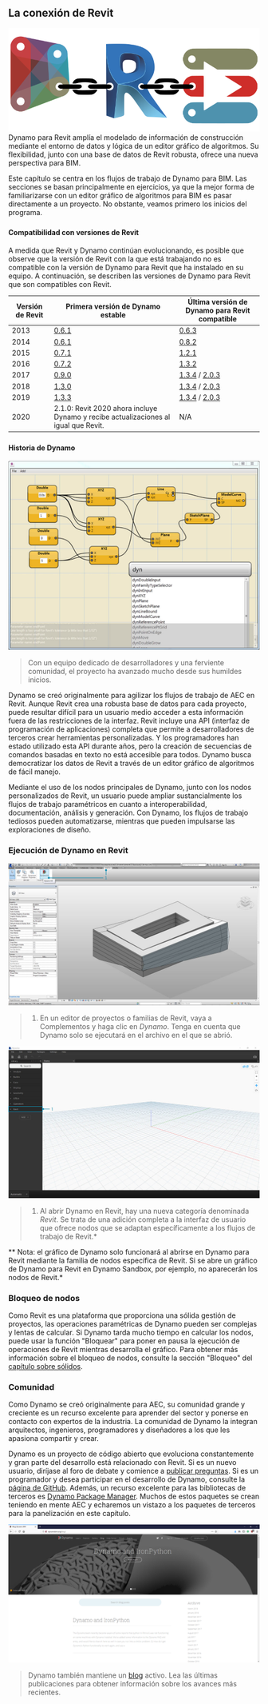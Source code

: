 ## La conexión de Revit

![Conexión](images/8-1/link.png)
Dynamo para Revit amplía el modelado de información de construcción mediante el entorno de datos y lógica de un editor gráfico de algoritmos. Su flexibilidad, junto con una base de datos de Revit robusta, ofrece una nueva perspectiva para BIM.

Este capítulo se centra en los flujos de trabajo de Dynamo para BIM. Las secciones se basan principalmente en ejercicios, ya que la mejor forma de familiarizarse con un editor gráfico de algoritmos para BIM es pasar directamente a un proyecto. No obstante, veamos primero los inicios del programa.

### #

#### Compatibilidad con versiones de Revit

A medida que Revit y Dynamo continúan evolucionando, es posible que observe que la versión de Revit con la que está trabajando no es compatible con la versión de Dynamo para Revit que ha instalado en su equipo. A continuación, se describen las versiones de Dynamo para Revit que son compatibles con Revit.

|Versión de Revit|Primera versión de Dynamo estable|Última versión de Dynamo para Revit compatible|
| -- | -- | -- |
|2013|[0.6.1](http://dyn-builds-data.s3-us-west-2.amazonaws.com/DynamoInstall0.6.1.exe)|[0.6.3](http://dyn-builds-data.s3-us-west-2.amazonaws.com/DynamoInstall0.6.3.exe)|
|2014|[0.6.1](http://dyn-builds-data.s3-us-west-2.amazonaws.com/DynamoInstall0.6.1.exe)|[0.8.2](http://dyn-builds-data.s3-us-west-2.amazonaws.com/DynamoInstall0.8.2.exe)|
|2015|[0.7.1](http://dyn-builds-data.s3-us-west-2.amazonaws.com/DynamoInstall0.7.1.exe)|[1.2.1](http://dyn-builds-data.s3-us-west-2.amazonaws.com/DynamoInstall1.2.1.exe)|
|2016|[0.7.2](http://dyn-builds-data.s3-us-west-2.amazonaws.com/DynamoInstall0.7.2.exe)|[1.3.2](http://dyn-builds-data.s3-us-west-2.amazonaws.com/DynamoInstall1.3.2.exe)|
|2017|[0.9.0](http://dyn-builds-data.s3-us-west-2.amazonaws.com/DynamoInstall0.9.0.exe)|[1.3.4](http://dyn-builds-data.s3-us-west-2.amazonaws.com/DynamoInstall1.3.4.exe) / [2.0.3](https://dyn-builds-data.s3-us-west-2.amazonaws.com/DynamoInstall2.0.3.exe)|
|2018|[1.3.0](http://dyn-builds-data.s3-us-west-2.amazonaws.com/DynamoInstall1.3.0.exe)|[1.3.4](http://dyn-builds-data.s3-us-west-2.amazonaws.com/DynamoInstall1.3.4.exe) / [2.0.3](https://dyn-builds-data.s3-us-west-2.amazonaws.com/DynamoInstall2.0.3.exe)|
|2019|[1.3.3](http://dyn-builds-data.s3-us-west-2.amazonaws.com/DynamoInstall1.3.3.exe)|[1.3.4](http://dyn-builds-data.s3-us-west-2.amazonaws.com/DynamoInstall1.3.4.exe) / [2.0.3](https://dyn-builds-data.s3-us-west-2.amazonaws.com/DynamoInstall2.0.3.exe)|
|2020|2.1.0: Revit 2020 ahora incluye Dynamo y recibe actualizaciones al igual que Revit.|N/A|

### #

#### Historia de Dynamo

![Historial](images/8-1/earlyScreenshot.jpg)

> Con un equipo dedicado de desarrolladores y una ferviente comunidad, el proyecto ha avanzado mucho desde sus humildes inicios.

Dynamo se creó originalmente para agilizar los flujos de trabajo de AEC en Revit. Aunque Revit crea una robusta base de datos para cada proyecto, puede resultar difícil para un usuario medio acceder a esta información fuera de las restricciones de la interfaz. Revit incluye una API (interfaz de programación de aplicaciones) completa que permite a desarrolladores de terceros crear herramientas personalizadas. Y los programadores han estado utilizado esta API durante años, pero la creación de secuencias de comandos basadas en texto no está accesible para todos. Dynamo busca democratizar los datos de Revit a través de un editor gráfico de algoritmos de fácil manejo.

Mediante el uso de los nodos principales de Dynamo, junto con los nodos personalizados de Revit, un usuario puede ampliar sustancialmente los flujos de trabajo paramétricos en cuanto a interoperabilidad, documentación, análisis y generación. Con Dynamo, los flujos de trabajo tediosos pueden automatizarse, mientras que pueden impulsarse las exploraciones de diseño.

### Ejecución de Dynamo en Revit

![Conexión](images/8-1/01.jpg)

> 1. En un editor de proyectos o familias de Revit, vaya a Complementos y haga clic en *Dynamo*. Tenga en cuenta que Dynamo solo se ejecutará en el archivo en el que se abrió.

![Conexión](images/8-1/00.jpg)

> 1. Al abrir Dynamo en Revit, hay una nueva categoría denominada *Revit*. Se trata de una adición completa a la interfaz de usuario que ofrece nodos que se adaptan específicamente a los flujos de trabajo de Revit.*

** Nota: el gráfico de Dynamo solo funcionará al abrirse en Dynamo para Revit mediante la familia de nodos específica de Revit. Si se abre un gráfico de Dynamo para Revit en Dynamo Sandbox, por ejemplo, no aparecerán los nodos de Revit.*

### Bloqueo de nodos

Como Revit es una plataforma que proporciona una sólida gestión de proyectos, las operaciones paramétricas de Dynamo pueden ser complejas y lentas de calcular. Si Dynamo tarda mucho tiempo en calcular los nodos, puede usar la función "Bloquear" para poner en pausa la ejecución de operaciones de Revit mientras desarrolla el gráfico. Para obtener más información sobre el bloqueo de nodos, consulte la sección "Bloqueo" del [capítulo sobre sólidos](../05_Geometry-for-Computational-Design/5-6_solids.md#freezing).

### Comunidad

Como Dynamo se creó originalmente para AEC, su comunidad grande y creciente es un recurso excelente para aprender del sector y ponerse en contacto con expertos de la industria. La comunidad de Dynamo la integran arquitectos, ingenieros, programadores y diseñadores a los que les apasiona compartir y crear.

Dynamo es un proyecto de código abierto que evoluciona constantemente y gran parte del desarrollo está relacionado con Revit. Si es un nuevo usuario, diríjase al foro de debate y comience a [publicar preguntas](http://dynamobim.org/forums/forum/dyn/). Si es un programador y desea participar en el desarrollo de Dynamo, consulte la [página de GitHub](https://github.com/DynamoDS/Dynamo). Además, un recurso excelente para las bibliotecas de terceros es [Dynamo Package Manager](http://dynamopackages.com/). Muchos de estos paquetes se crean teniendo en mente AEC y echaremos un vistazo a los paquetes de terceros para la panelización en este capítulo.

![Blog](images/8-1/blog.png)

> Dynamo también mantiene un [blog](http://dynamobim.com/blog/) activo. Lea las últimas publicaciones para obtener información sobre los avances más recientes.

